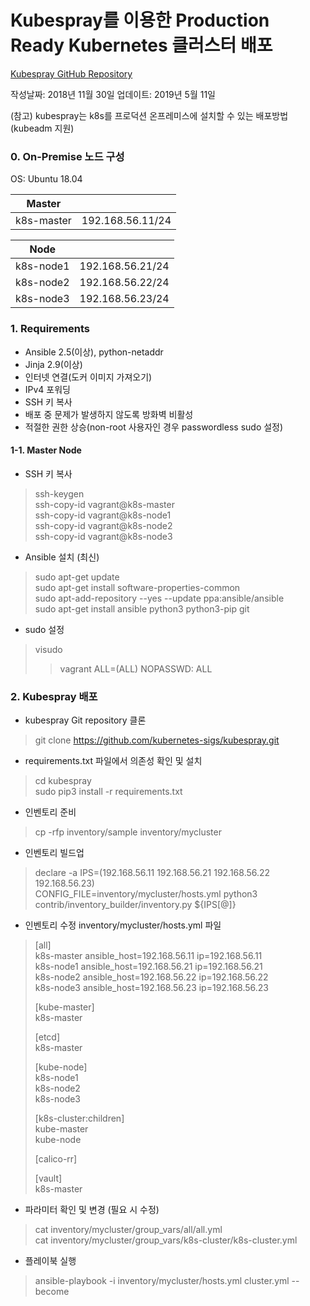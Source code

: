 Kubespray를 이용한 Production Ready Kubernetes 클러스터 배포
=======================================================
[Kubespray GitHub Repository](https://github.com/kubernetes-sigs/kubespray)

작성날짜: 2018년 11월 30일
업데이트: 2019년 5월 11일

(참고) kubespray는 k8s를 프로덕션 온프레미스에 설치할 수 있는 배포방법(kubeadm 지원)

### 0. On-Premise 노드 구성
OS: Ubuntu 18.04  

| Master     |                  |
|------------|------------------|
| k8s-master | 192.168.56.11/24 |

| Node       |                  |
|------------|------------------|
| k8s-node1  | 192.168.56.21/24 |
| k8s-node2  | 192.168.56.22/24 |
| k8s-node3  | 192.168.56.23/24 |


### 1. Requirements
- Ansible 2.5(이상), python-netaddr
- Jinja 2.9(이상)
- 인터넷 연결(도커 이미지 가져오기)
- IPv4 포워딩
- SSH 키 복사
- 배포 중 문제가 발생하지 않도록 방화벽 비활성
- 적절한 권한 상승(non-root 사용자인 경우 passwordless sudo 설정)

#### 1-1. Master Node
- SSH 키 복사
> ssh-keygen  
> ssh-copy-id vagrant@k8s-master  
> ssh-copy-id vagrant@k8s-node1  
> ssh-copy-id vagrant@k8s-node2  
> ssh-copy-id vagrant@k8s-node3  

- Ansible 설치 (최신)
> sudo apt-get update  
> sudo apt-get install software-properties-common  
> sudo apt-add-repository --yes --update ppa:ansible/ansible  
> sudo apt-get install ansible python3 python3-pip git  


- sudo 설정
> visudo  
>> 	vagrant ALL=(ALL) NOPASSWD: ALL  

### 2. Kubespray 배포

- kubespray Git repository 클론
> git clone https://github.com/kubernetes-sigs/kubespray.git  

- requirements.txt 파일에서 의존성 확인 및 설치
> cd kubespray  
> sudo pip3 install -r requirements.txt  

- 인벤토리 준비
> cp -rfp inventory/sample inventory/mycluster  

- 인벤토리 빌드업
> declare -a IPS=(192.168.56.11 192.168.56.21 192.168.56.22 192.168.56.23)  
> CONFIG_FILE=inventory/mycluster/hosts.yml python3 contrib/inventory_builder/inventory.py ${IPS[@]}  

- 인벤토리 수정 
inventory/mycluster/hosts.yml 파일

>[all]  
>k8s-master	 ansible_host=192.168.56.11 ip=192.168.56.11  
>k8s-node1 	 ansible_host=192.168.56.21 ip=192.168.56.21  
>k8s-node2 	 ansible_host=192.168.56.22 ip=192.168.56.22  
>k8s-node3 	 ansible_host=192.168.56.23 ip=192.168.56.23  
>
>[kube-master]  
>k8s-master  
>
>[etcd]  
>k8s-master  
>
>[kube-node]  
>k8s-node1  
>k8s-node2  
>k8s-node3  
>
>[k8s-cluster:children]  
>kube-master  
>kube-node  
>
>[calico-rr]  
>
>[vault]  
>k8s-master  

- 파라미터 확인 및 변경 (필요 시 수정)
> cat inventory/mycluster/group_vars/all/all.yml  
> cat inventory/mycluster/group_vars/k8s-cluster/k8s-cluster.yml  

- 플레이북 실행
> ansible-playbook -i inventory/mycluster/hosts.yml cluster.yml --become  
